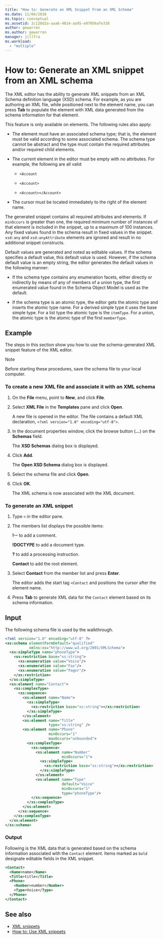 ```yaml
---
title: "How to: Generate an XML Snippet From an XML Schema"
ms.date: 11/04/2016
ms.topic: conceptual
ms.assetid: 2c128d2a-aaa6-4814-aa95-e07056afe338
author: gewarren
ms.author: gewarren
manager: jillfra
ms.workload:
  - "multiple"
---
```

# How to: Generate an XML snippet from an XML schema

The XML editor has the ability to generate XML snippets from an XML Schema definition language (XSD) schema. For example, as you are authoring an XML file, while positioned next to the element name, you can press **Tab** to populate the element with XML data generated from the schema information for that element.

This feature is only available on elements. The following rules also apply:

- The element must have an associated schema type; that is, the element must be valid according to some associated schema. The schema type cannot be abstract and the type must contain the required attributes and/or required child elements.

- The current element in the editor must be empty with no attributes. For example,  the following are all valid

    - `<Account`

    - `<Account>`

    - `<Account></Account>`

- The cursor must be located immediately to the right of the element name.

The generated snippet contains all required attributes and elements. If `minOccurs` is greater than one, the required minimum number of instances of that element is included in the snippet, up to a maximum of 100 instances. Any fixed values found in the schema result in fixed values in the snippet. `xsd:any` and `xsd:anyAttribute` elements are ignored and result in no additional snippet constructs.

Default values are generated and noted as editable values. If the schema specifies a default value, this default value is used. However, if the schema default value is an empty string, the editor generates the default values in the following manner:

- If the schema type contains any enumeration facets, either directly or indirectly by means of any of members of a union type, the first enumerated value found in the Schema Object Model is used as the default.

- If the schema type is an atomic type, the editor gets the atomic type and inserts the atomic type name. For a derived simple type it uses the base simple type. For a list type the atomic type is the `itemType`. For a union, the atomic type is the atomic type of the first `memberType`.

## Example

 The steps in this section show you how to use the schema-generated XML snippet feature of the XML editor.

> [!NOTE]
> Before starting these procedures, save the schema file to your local computer.

### To create a new XML file and associate it with an XML schema

1. On the **File** menu, point to **New**, and click **File**.

2. Select **XML File** in the **Templates** pane and click **Open**.

     A new file is opened in the editor. The file contains a default XML declaration, `<?xml version="1.0" encoding="utf-8">`.

3. In the document properties window, click the browse button (**...**) on the **Schemas** field.

     The **XSD Schemas** dialog box is displayed.

4. Click **Add**.

     The **Open XSD Schema** dialog box is displayed.

5. Select the schema file and click **Open**.

6. Click **OK**.

     The XML schema is now associated with the XML document.

### To generate an XML snippet

1. Type `<` in the editor pane.

2. The members list displays the possible items:

     **!--** to add a comment.

     **!DOCTYPE** to add a document type.

     **?** to add a processing instruction.

     **Contact** to add the root element.

3. Select **Contact** from the member list and press **Enter**.

     The editor adds the start tag `<Contact` and positions the cursor after the element name.

4. Press **Tab** to generate XML data for the `Contact` element based on its schema information.

## Input

 The following schema file is used by the walkthrough.

```xml
<?xml version="1.0" encoding="utf-8" ?>
<xs:schema elementFormDefault="qualified"
           xmlns:xs="http://www.w3.org/2001/XMLSchema">
  <xs:simpleType name="phoneType">
    <xs:restriction base="xs:string">
      <xs:enumeration value="Voice"/>
      <xs:enumeration value="Fax"/>
      <xs:enumeration value="Pager"/>
    </xs:restriction>
  </xs:simpleType>
  <xs:element name="Contact">
    <xs:complexType>
      <xs:sequence>
        <xs:element name="Name">
          <xs:simpleType>
            <xs:restriction base="xs:string"></xs:restriction>
          </xs:simpleType>
        </xs:element>
        <xs:element name="Title"
                    type="xs:string" />
        <xs:element name="Phone"
                    minOccurs="1"
                    maxOccurs="unbounded">
          <xs:complexType>
            <xs:sequence>
              <xs:element name="Number"
                          minOccurs="1">
                <xs:simpleType>
                  <xs:restriction base="xs:string"></xs:restriction>
                </xs:simpleType>
              </xs:element>
              <xs:element name="Type"
                          default="Voice"
                          minOccurs="1"
                          type="phoneType"/>
            </xs:sequence>
          </xs:complexType>
        </xs:element>
      </xs:sequence>
    </xs:complexType>
  </xs:element>
</xs:schema>
```

### Output

 Following is the XML data that is generated based on the schema information associated with the `Contact` element. Items marked as `bold` designate editable fields in the XML snippet.

```xml
<Contact>
  <Name>name</Name>
  <Title>title</Title>
  <Phone>
    <Number>number</Number>
    <Type>Voice</Type>
  </Phone>
</Contact>
```

## See also

- [XML snippets](../xml-tools/xml-snippets.md)
- [How to: Use XML snippets](../xml-tools/how-to-use-xml-snippets.md)